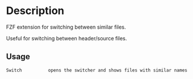 Description
===========

FZF extension for switching between similar files.

Useful for switching between header/source files.

Usage
-----

    Switch          opens the switcher and shows files with similar names
